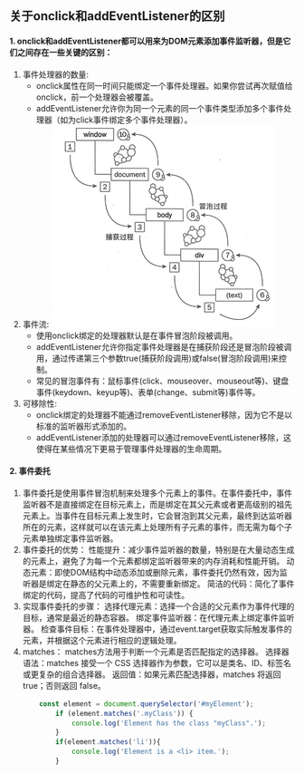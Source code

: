 ## 关于onclick和addEventListener的区别
  #### 1. onclick和addEventListener都可以用来为DOM元素添加事件监听器，但是它们之间存在一些关键的区别：
  1. 事件处理器的数量:
      - onclick属性在同一时间只能绑定一个事件处理器。如果你尝试再次赋值给onclick，前一个处理器会被覆盖。
      - addEventListener允许你为同一个元素的同一个事件类型添加多个事件处理器（如为click事件绑定多个事件处理器）。
  2. 事件流:
         ![alt text](images/事件捕获与冒泡.png)
      - 使用onclick绑定的处理器默认是在事件冒泡阶段被调用。
      - addEventListener允许你指定事件处理器是在捕获阶段还是冒泡阶段被调用，通过传递第三个参数true(捕获阶段调用)或false(冒泡阶段调用)来控制。
      - 常见的冒泡事件有：鼠标事件(click、mouseover、mouseout等)、键盘事件(keydown、keyup等)、表单(change、submit等)事件等。
  3. 可移除性:
      - onclick绑定的处理器不能通过removeEventListener移除，因为它不是以标准的监听器形式添加的。
      - addEventListener添加的处理器可以通过removeEventListener移除，这使得在某些情况下更易于管理事件处理器的生命周期。
  
  #### 2. 事件委托
  1.  事件委托是使用事件冒泡机制来处理多个元素上的事件。在事件委托中，事件监听器不是直接绑定在目标元素上，而是绑定在其父元素或者更高级别的祖先元素上。当事件在目标元素上发生时，它会冒泡到其父元素，最终到达监听器所在的元素，这样就可以在该元素上处理所有子元素的事件，而无需为每个子元素单独绑定事件监听器。
  2.  事件委托的优势：
        性能提升：减少事件监听器的数量，特别是在大量动态生成的元素上，避免了为每一个元素都绑定监听器带来的内存消耗和性能开销。
        动态元素：即使DOM结构中动态添加或删除元素，事件委托仍然有效，因为监听器是绑定在静态的父元素上的，不需要重新绑定。
        简洁的代码：简化了事件绑定的代码，提高了代码的可维护性和可读性。
  3.  实现事件委托的步骤：
        选择代理元素：选择一个合适的父元素作为事件代理的目标，通常是最近的静态容器。
        绑定事件监听器：在代理元素上绑定事件监听器。
        检查事件目标：在事件处理器中，通过event.target获取实际触发事件的元素，并根据这个元素进行相应的逻辑处理。
  4.  matches：
        matches方法用于判断一个元素是否匹配指定的选择器。
        选择器语法：matches 接受一个 CSS 选择器作为参数，它可以是类名、ID、标签名或更复杂的组合选择器。
        返回值：如果元素匹配选择器，matches 将返回 true；否则返回 false。
        ```js
            const element = document.querySelector('#myElement');
                if (element.matches('.myClass')) {
                    console.log('Element has the class "myClass".');
                }
                if(element.matches('li')){
                    console.log('Element is a <li> item.');
                }
        ```

